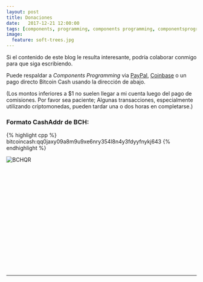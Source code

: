 ```yaml
---
layout: post
title: Donaciones
date:   2017-12-21 12:00:00
tags: [components, programming, components programming, componentsprogramming, stepanov, knuth, stroustrup, generic, genericprogramming, generic programming, genericity, concepts, math, mathematics, elements, eop, contracts, performance, c++, cpp, c, java, dotnet, c#, csharp, python, ruby, javascript, haskell, dlang, rust, golang, eiffel, templates, metaprogramming]
image:
  feature: soft-trees.jpg
---
```


Si el contenido de este blog le resulta interesante, podría colaborar conmigo para que siga escribiendo. 


Puede respaldar a _Components Programming_ via <a href="https://www.paypal.me/algorismi/5" target="_blank">PayPal</a>, <a href="https://commerce.coinbase.com/checkout/6c06a644-c63c-489e-a78b-654bdb137541" target="_blank">Coinbase</a> o un pago directo Bitcoin Cash usando la dirección de abajo.

(Los montos inferiores a $1 no suelen llegar a mi cuenta luego del pago de comisiones. Por favor sea paciente; Algunas transacciones, especialmente utilizando criptomonedas, pueden tardar una o dos horas en completarse.)


### Formato CashAddr de BCH:

{% highlight cpp %}
bitcoincash:qq0jaxy09a8m9u9xe6nry354l8n4y3fdyyfnykj643
{% endhighlight %}


<img src="{{ site.url }}/images/donate/qr-bch.png" alt="BCHQR"/>


<br><br>
<br><br>
<br><br>
<br><br>
<br><br>
---
---

<!-- 
<img src="{{ site.url }}/images/donate/BCH-flat,800x800,075,f.u1.jpg" alt="BCHLogo" style="width: 250px;"/>

<img src="{{ site.url }}/images/donate/BCH-flat,800x800,075,f.u1.jpg" alt="BCHLogo" style="width: 250px;"/>

<img src="{{ site.url }}/images/donate/BCH-flat,800x800,075,f.u1.jpg" alt="BCHLogo" style="width: 250px;"/>

<img src="{{ site.url }}/images/donate/BCH-flat,800x800,075,f.u1.jpg" alt="BCHLogo" style="width: 250px;"/>



![BCHLogo]({{ site.url }}/images/donate/BCH-flat,800x800,075,f.u1.jpg)

![BCHQR]({{ site.url }}/images/donate/qr-bch.png)

![BTCLogo]({{ site.url }}/images/donate/2000px-Bitcoin_logo.svg.png)

![LTCLogo]({{ site.url }}/images/donate/ltc800.png)

![ETHLogo]({{ site.url }}/images/donate/ETHEREUM-ICON_Black.png) -->


